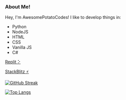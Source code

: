 ### About Me! 

Hey, I'm AwesomePotatoCodes!
I like to develop things in:
- Python
- NodeJS
- HTML
- CSS
- Vanilla JS
- C#

[Replit ⠕](https://replit.com/@AwesomePotatoLXS)

[StackBlitz ⚡](https://stackblitz.com/@AwesomePotatoCodes)

[![GitHub Streak](https://github-readme-streak-stats.herokuapp.com/?user=AwesomePotatoCodes&theme=vue)](https://git.io/streak-stats)

[![Top Langs](https://github-readme-stats.vercel.app/api/top-langs/?username=awesomepotatocodes)](https://github.com/anuraghazra/github-readme-stats)
